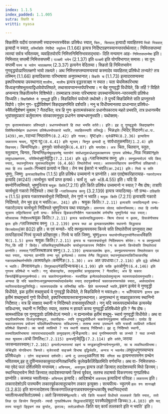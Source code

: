 ```yaml
---
index: 1.1.5
index_padded: 1.1.005
sutra: क्ङिति च
vritti: nyasa

---
```

क्ङितीति यदीयं परसप्तमी स्यादनन्तरस्यैवेकः प्रतिषेधः स्यात्, `चितः,
चितवात्` इत्यादौ व्यवहितस्य `भिन्नो भिन्नवात्` इत्यादौ न स्यात्, `तस्मिन्निति निर्दिष्टे स्पूर्वस्य` (1.1.66) इत्यत्र निर्दिष्टग्रहणस्यानन्तरर्यार्थत्वात्। निमित्तसप्तम्यां त्वस्यां सर्वत्र भवितव्यम्, व्यवहितयोरपि निमित्तनिमित्तिभावसद्भावा-
दिति मन्यमान आह- `निमित्तसप्तम्येषा` इति। निमित्तात् सप्तमी निमित्तसप्तमी। `पञ्चमी भयेन` (2.1.37) इति `पञ्चमी` इति योगविभागात् समासः। सा पुनः सप्तमी `यस्य च
भावेन भावलक्षणम्` (2.3.37) इत्यनेन वेदितव्या। क्ङितो हि निमित्तभावेन गुणवृद्धयोःप्राप्तिलक्षणो भावो लक्ष्यते। अथ निमित्तसप्तम्यामप्यस्यां कस्मादेव व्यवहितस् प्रतिषेधो लभ्यते? तत्र तस्मिन् (1.1.66) इत्यादिकायाः परिभाषाया अनुपस्थानात्।
`क्ङिति च` (1.1.73) इत्यादरावप्यस्या इक्परिभाषाया उपस्थानात् `शालीयः, मालीयः`
इत्यत्र वृद्धरसञ्ज्ञा न स्यात। यता चेयमिक्परिभाषा विध्यङ्गशेषभूतत्वाद्विधावेवोपतिष्ठते, तथासावप्यानन्तर्यपरिभाषा। न चेह गुणवृद्धी विधीयेते, किं तर्हि ? विहिते अप्यन्यत्र क्ङितीत्यनेन विशिष्येते। तस्मान्नात्र तस्याः परिभाषाया उपस्थानमित्यन-न्तरस्यापि प्रतिषेधः सिध्यति। `क्ङिन्निमित्ते ये गुणवृद्धी` इति। क्ङिन्निमित्तं ययोस्ते तथोक्ते। ते पुनर्ये क्ङिन्निमित्ते सति प्राप्नुतस्ते विज्ञेये। एतेन गुण-
वृद्धीविशेषणं क्ङिद्ग्रहणमिति दर्शयति। ननु च विधीयमानतया प्राधान्यात् प्रतिषेध-
स्यैवैतद्विशेषणं युक्तम् ? नैतदस्ति; यत्र हि गुणः कृतात्मसंस्कारः प्रधानोपकाराय महते प्रभवति, तत्र प्रधानस्यैव भूयांसमुपकारं कर्तुमात्मनः संस्कारमनुभूय प्रधानेन सम्बन्धमनुभवति। यथोक्तम्-

`गुणः कृतात्मसंस्कारः प्रतिपद्यते।
प्रधानस्योपकारे हि तथा भयसि वर्तते।। इति।
इह तु गुणवृद्धयोः क्ङिद्दग्रहणेन विशेषितयोर्महान प्रधानस्य प्रतिषेधस्योपकारो भवति, व्यवहितस्यापि तत्सिद्धेः। `भिन्नः` इति। `भिदिर् विदारणे` (धा.पा. 1439),क्तः, `रदाभ्यां निष्ठातोनः`(8.2.42) इति नत्वम्। `मृष्टः` इति। मृजेः `व्रश्च`(8.2.36) इत्यादिना जकारस्य षत्वम्, `ष्टुना ष्टुः`(8.4.41) इति ष्टुत्वम्। चिनुत
इत्यादौ तु `सार्वधातुकमपित्`(1.2.4) इति क्ङित्त्वम्। `चिन्वन्ति`इति। `हुश्नुवोः
सार्वधातुके`(6.4.87) इति यणादेशः। अत्र `चितः, चितवान्, स्तुतः, स्तुतवान्, चिनतः, चिन्वन्ति` इत्येषूदाहरणेषु यतायोगं सार्वधातुकार्धधातुकलक्षणस्य गुणस्य प्रतिषेधः, `भिन्नः भिन्नवान्` इति लघूपधलक्षणस्य, परिशिष्टेषु `मृजेर्वृद्धिः` (7.2.114)
इति वृद्धेः। `ग्लाजिस्थश्च क्स्नुः` इति। क्स्नुप्रत्ययोऽयं यदि कित् स्यात्,
स्थास्नुरित्यत्र घुमास्थादिसूत्रेण (6.4.66) तिष्ठतेरीत्त्वं स्यात्। अतस्तत्परिहाराय क्स्नोर्गित्त्वं प्रतिज्ञायते। तथा हि तत्र वक्ष्यति-`गिच्चायं प्रत्ययो न
कित्। तेन स्थ ईकारो न भवति`(का.241) इति। गित्वे च सति `भूष्णुः, जिष्णुः` इत्यत्रठक्ङितिच` (1.1.5) इति प्रतिषेध उच्यमानो न प्राप्नोति। अत एतद्दोषपरिहारायाह- `गकारोऽप्यत्र` इत्यादि (का241)।चर्त्त्वभूतः चर्त्वं प्राप्त इत्यर्थः। चर्त्वं तु `
खरि च`(8.4.55) इति। यदि हि क्स्नोर्गित्त्वमिष्यते, भूष्णुरित्यत्र `श्रयुकः किति`(7.2.11) इति किति प्रतिषेध उच्यमानो न स्यात् ? नैष दोषः; तत्रापि चर्त्त्वभूतो
गकारो निर्दिश्यते। तथा हि -`ग्लाजिस्थश्च क्स्नुः` (3.2.139) इत्यत्र जयादित्यवृ-
त्तौ ग्रन्थः- `ठक्ङिति च` (1.1.5) इत्यत्र गकारश्चर्त्त्वभूतो निर्दिश्यते, तेन गुणो न भवति। `श्रयुकः किति` (7.2.11) इत्यत्रापि गकारो निर्दिश्यते, तेन भुव इड् न भवति`(का. 241) इति। `श्रयुकः किति` (7.2.11) इत्यत्रापि जयादित्यवृत्तौ ग्रन्थः- `गकारोऽप्यत्र चर्त्त्वभूतो निर्दिश्यते भूष्णुरित्यत्र यथा स्यात्` इति। वामनस्य
त्वेतत् सर्वमनभिमतम्। तथा हि तस्यैव सूत्रस्य तद्विरचितायां वृत्तौ ग्रन्थः- केचिदत्र द्विककरानिर्देशेन गकारप्रश्लेषं वर्णयन्ति भूष्णुरित्येवं यथा स्यात्।
सौत्रत्वाच्च निर्देशस्य `श्रयुकः किति` (7.2.11) इत्यत्र चर्त्वस्यासिद्धत्वमना-
श्रित्य रोरुत्वं न कृतम्, विसर्जनीयश्च कृतः इति। `ग्लाजिस्थश्च क्स्नुः` (3.2.139) इत्यत्र स्था आ इत्यकारप्रश्लेषेण स्थास्नोः सिद्धत्वान्न किञ्चदेतत्`(का 802)
इति। स एवं मन्यते- यदि क्स्नुप्रत्यययस्य कित्त्वे सति तिष्ठतेरीत्त्वं
प्राप्नुयात् तथा तत्परिहारार्थं गित्त्वं युज्यते प्रतिज्ञातुम। गित्त्वे च सति
जिष्णुः, भूष्णुः` इत्यत्र यथायोगमिड्गुणयोर्निरासाय `क्ङिति च`(1.1.5) इत्यत्र
`श्रयुकः किति` (7.2.11) इत्यत्र च गकारश्चर्त्वभूतो निर्दिश्यमानः शोभेत। न च
क्स्नुप्रत्ययो गित्,किं तर्हि ? किदेव। तत्किमिड्गुण्प्रतिषेधार्थेन चर्त्त्वभूतगकारस्य निर्देशेन !न च क्स्नोः कित्त्वेसति तिष्ठतेरात्वं प्राप्नोति। तस्मात् `
ग्लाजिस्थशअच क्स्नुः` (3.2.139) इत्याकारप्रश्लेषः कृतः, क्स्नुप्रत्ययान्तस्य
तिष्ठतेराकार एव यथा स्यात्, यदन्यत् प्राप्नोति तन्मा भूत् इत्येवमर्थः। ततश्च
तेनैव सिद्धत्वात् स्थास्नुशब्दस्याकिञ्चित्करमिह गकारप्रश्लेषवर्णनमिति। `कामयते` इति। `कमेर्णिङ`(3.1.30)। अत्र `अत उपधायाः`(7.2.116) इति वृद्धेः प्रतिषेधो न भवति। `लैगवायनः` इति। लिगुशब्दात् `नडादिभ्यःफक्` (4.1.99) इति फकि कृते `ओर्गुणः` (6.4.146) इति गुणस्य प्रतिषेधो न भवति। ननु चोकारइगेव, तदयुक्तमिदं प्रत्युदाहरणम् ? नैतदस्ति; अत्र हि चकारः क्रियते `इकः` इत्यनुकर्षणार्थः। तत्र चकारेणानुकर्षणसा-
मर्थ्यादिक इत्येतदर्थपदार्थतामुत्सृज्य स्वरूपपदार्थतामनुभवति। अन्यथा हि यदि
चकारेणाध्यनुकृष्यमाणमर्थपदार्थकमेव स्यात् तदनुकर्षणार्थं चकारकरणमनर्थकं स्यात्, अर्थपदार्थस्य स्वरितत्वादेवानुवृत्तिसिद्धेः। स्वरूपपदार्थके च तस्मिन्निह सन्नि-
हिते सत्ययमर्थो भवति, `इकग इत्येवं ये गुणवृद्धी विधीयेते, इक इतीमं शब्दमुचार्य
ये गुणवृद्धी विधीयेते, ते क्ङिन्निमित्ते न भवतः` इति। न च `लैगवायनः` इत्यत्र
इकः` इतीमं शब्दमुचार्य गुणो विधीयते, इक्परिभाषायास्तत्रानुपस्थानात्। अनुपस्थानं तु साक्षादुकारस्य स्थानिनो निर्देशात्। यत्र हि साक्षात् स्थानी न निर्दिश्यते
तत्रासावुपतिष्ठते। ननु यदि स्वरूपपदार्थस्येक इत्यस्येह सन्निधानम्, स्थानी न
निर्दिष्टः स्यात्, ततश्च न ज्ञायते कस्य गुणवृद्धी प्रतिषिध्येते इति ? नैष दोषः। सामर्थ्यादिक एव गुणवृद्धयोः प्रतिषेधोऽयं गम्यते। न ह्यन्यस्येक इतीमं शब्दुमु-
च्चार्य गुणवृद्धी विधीयेते। अथ वा ` यद्यपीक्परिभाषा विध्यङ्गशेषभूता, तथापीहास-
त्यपि गुणवृद्धयोर्विधाने चकारेणानुकृशष्य सन्निधाप्यते। एतदेव हि चकारकरणस्य प्रयोजनं यदिदमिक्परिभाषायाः सन्निधापनम्। ततश्च तस्या उपस्थाने सति यत्रासौ व्याप्रियते तत्रैवायं प्रतिषेधो विज्ञायते। क्व चासौ व्याप्रियते ? यत्र स्थानी साक्षान्न्
निर्दिश्यते। इह तु निर्दिश्यते स्थानी, तस्मादिक्परिभाषाया व्यापाराभावाद्भवति
प्रत्युदाहरण्। `मृजेः` इत्यादि। कथं पुनरिष्यमाणापि सा लभ्यते ? यथा लभ्यते तथा
श्रूयताम। `अचो ञ्णिति` श्(7.2.115) इत्यत्र `मृजेर्वृद्धिः` (7.2.114) इति वर्तते, `जराया जरसन्यतरस्याम्` (7.2.101) इत्यतोऽन्यतरस्यां ग्रहणं च मण्डूकप्लुतिन्यायेनानुवर्त्तते, सा च व्यवस्थितविभाषा। `अचः` इति योगविभागः क्रियते। मृजेरजादौ सङ्क्रमे विभाषा वृद्धिर्भवति, अन्यत्र न भवत्येव।
`लघूपधगुणस्याप्यत्र प्रतिषेधः` इति । एतेन सङ्क्रमत्वं दर्शयति। अन्ये तु
उत्तरसूत्रे `कणिता श्वः` रणिता श्वः` इत्यनन्तरमनेन ग्रन्थेन भवितव्यम्,इह तु दुर्विन्यस्तकाकुपदजनितभ्रान्तिभिः कुलेखकैर्लिखितमिति वर्णयन्ति। अथ वा- निमित्तसप्त-
म्या एवेदं फलं दर्शितमिति मन्तव्यम्। `अचिनवम्, असनुवम्` इत्यत्र लङो ङित्वात्
तदादेशस्यापि मिपो ङित्त्वम्। स्थानिवद्भावेन मिपो ङित्त्वात् तदादेशस्याप्यमो
ङित्त्वं पूर्ववत्, ततश्च तदाश्रयो विकरणस्य गुणप्रतिषेधः प्राप्नोति। कस्मान्न
भवतीत्याह- `अचिनवम्` इत्यादि। आदिशब्देन `अकरवम्` इत्यादिनां परिग्रहः। `लकारस्य` इति। लकारादेशोऽपि पारम्पर्येण लकारपूर्वकत्वादुपचारेण लकार इत्युक्तः। सत्यपीत्य-
भ्युपगमे `हलः श्नः शानज्झौ` (3.2.83) इति शानजादेशस्य शित्करणाल्लिङ्गान्नावश्यमनुबन्धकार्येषु स्थानिवद्भावो भवतीत्यध्यवसितोऽयमर्थः। अतो ङित्त्ववचम्` इत्यादि।
यदि ङिति यत्कार्यं विधीयते तल्लकारे ङिति स्यात्, ततो लिङ एव ङित्त्वेन चिनुयादि-
त्यादौ गुणप्रतिषेधस्य सिद्धत्वात् `यासुट् परस्मैपदेषूदात्तो ङिच्च` (3.4.103) इति यत् तस्य यासुटो ङ्द्विचनं तन्न कुर्यात्, कृतञ्च; ततोऽवसीयते- `ङिति यत् कार्यं तल्लकारे इति न भवति` इति।